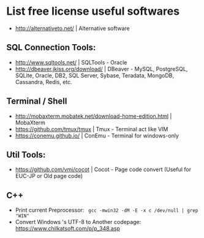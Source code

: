 # List free license useful softwares

- http://alternativeto.net/ | Alternative software

## SQL Connection Tools:
- http://www.sqltools.net/ | SQLTools - Oracle
- http://dbeaver.jkiss.org/download/ | DBeaver - MySQL, PostgreSQL, SQLite, Oracle, DB2, SQL Server, Sybase, Teradata, MongoDB, Cassandra, Redis, etc.

## Terminal / Shell
- http://mobaxterm.mobatek.net/download-home-edition.html | MobaXterm
- https://github.com/tmux/tmux | Tmux - Terminal act like VIM
- https://conemu.github.io/ | ConEmu - Terminal for windows-only

## Util Tools:
- https://github.com/vmi/cocot | Cocot - Page code convert (Useful for EUC-JP or Old page code)

## C++
- Print current Preprocessor: ` gcc -mwin32 -dM -E -x c /dev/null | grep "WIN"`
- Convert Windows 's UTF-8 to Another codepage: https://www.chilkatsoft.com/p/p_348.asp
